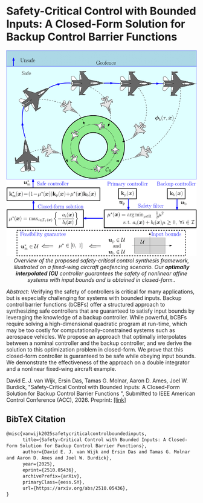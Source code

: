 # Safety-Critical Control with Bounded Inputs: A Closed-Form Solution for Backup Control Barrier Functions

<p align="center">
  <img src="hero.png" alt="Hero figure" width="550"><br>
  <em>Overview of the proposed safety-critical control synthesis framework, illustrated on a fixed-wing aircraft geofencing scenario. Our <b>optimally interpolated (OI)</b> controller guarantees the safety of nonlinear affine systems with input bounds and is obtained in closed-form..</em>
</p>

*Abstract*: 
Verifying the safety of controllers is critical for many applications, but is especially challenging for systems with bounded inputs. Backup control barrier functions (bCBFs) offer a structured approach to synthesizing safe controllers that are guaranteed to satisfy input bounds by leveraging the knowledge of a backup controller. While powerful, bCBFs require solving a high-dimensional quadratic program at run-time, which may be too costly for computationally-constrained systems such as aerospace vehicles. We propose an approach that optimally interpolates between a nominal controller and the backup controller, and we derive the solution to this optimization problem in closed-form. We prove that this closed-form controller is guaranteed to be safe while obeying input bounds. We demonstrate the effectiveness of the approach on a double integrator and a nonlinear fixed-wing aircraft example.

David E. J. van Wijk, Ersin Das, Tamas G. Molnar, Aaron D. Ames, Joel W. Burdick, "Safety-Critical Control with Bounded Inputs: A Closed-Form Solution for Backup Control Barrier Functions
", Submitted to IEEE American Control Conference (ACC), 2026. Preprint: [[link]](https://arxiv.org/abs/2510.05436#)

## BibTeX Citation

```
@misc{vanwijk2025safetycriticalcontrolboundedinputs,
      title={Safety-Critical Control with Bounded Inputs: A Closed-Form Solution for Backup Control Barrier Functions}, 
      author={David E. J. van Wijk and Ersin Das and Tamas G. Molnar and Aaron D. Ames and Joel W. Burdick},
      year={2025},
      eprint={2510.05436},
      archivePrefix={arXiv},
      primaryClass={eess.SY},
      url={https://arxiv.org/abs/2510.05436}, 
}
```
